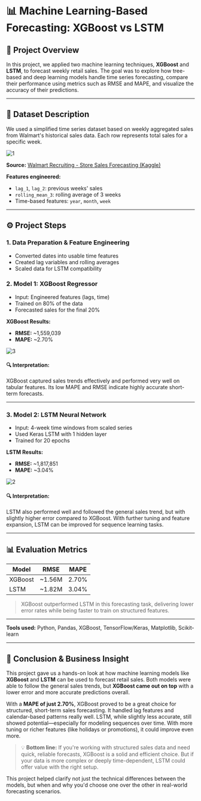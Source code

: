 # 📊 Machine Learning-Based Forecasting: XGBoost vs LSTM

## 📄 Project Overview
In this project, we applied two machine learning techniques, **XGBoost** and **LSTM**, to forecast weekly retail sales. The goal was to explore how tree-based and deep learning models handle time series forecasting, compare their performance using metrics such as RMSE and MAPE, and visualize the accuracy of their predictions.

---

## 📅 Dataset Description
We used a simplified time series dataset based on weekly aggregated sales from Walmart's historical sales data. Each row represents total sales for a specific week.

![1](https://github.com/user-attachments/assets/c957223e-a7b5-4e36-a851-18727cbfb328)

**Source:** [Walmart Recruiting - Store Sales Forecasting (Kaggle)](https://www.kaggle.com/competitions/walmart-recruiting-store-sales-forecasting)

**Features engineered:**
- `lag_1`, `lag_2`: previous weeks' sales
- `rolling_mean_3`: rolling average of 3 weeks
- Time-based features: `year`, `month`, `week`

---

## ⚙️ Project Steps

### 1. **Data Preparation & Feature Engineering**
- Converted dates into usable time features
- Created lag variables and rolling averages
- Scaled data for LSTM compatibility

### 2. **Model 1: XGBoost Regressor**
- Input: Engineered features (lags, time)
- Trained on 80% of the data
- Forecasted sales for the final 20%

**XGBoost Results:**
- **RMSE:** ~1,559,039  
- **MAPE:** ~2.70%

![3](https://github.com/user-attachments/assets/7d728a43-456a-4722-9ef8-92e6e107f186)

#### 🔍 Interpretation:
XGBoost captured sales trends effectively and performed very well on tabular features. Its low MAPE and RMSE indicate highly accurate short-term forecasts.

---

### 3. **Model 2: LSTM Neural Network**
- Input: 4-week time windows from scaled series
- Used Keras LSTM with 1 hidden layer
- Trained for 20 epochs

**LSTM Results:**
- **RMSE:** ~1,817,851  
- **MAPE:** ~3.04%

![2](https://github.com/user-attachments/assets/123967d8-6151-4555-b7ac-f13124d268e8)


#### 🔍 Interpretation:
LSTM also performed well and followed the general sales trend, but with slightly higher error compared to XGBoost. With further tuning and feature expansion, LSTM can be improved for sequence learning tasks.

---

## 📊 Evaluation Metrics

| Model     | RMSE        | MAPE     |
|-----------|-------------|----------|
| XGBoost   | ~1.56M      | 2.70%    |
| LSTM      | ~1.82M      | 3.04%    |

> XGBoost outperformed LSTM in this forecasting task, delivering lower error rates while being faster to train on structured features.


---


**Tools used:** Python, Pandas, XGBoost, TensorFlow/Keras, Matplotlib, Scikit-learn

---

## 🧠 Conclusion & Business Insight

This project gave us a hands-on look at how machine learning models like **XGBoost** and **LSTM** can be used to forecast retail sales. Both models were able to follow the general sales trends, but **XGBoost came out on top** with a lower error and more accurate predictions overall.

With a **MAPE of just 2.70%**, XGBoost proved to be a great choice for structured, short-term sales forecasting. It handled lag features and calendar-based patterns really well. LSTM, while slightly less accurate, still showed potential—especially for modeling sequences over time. With more tuning or richer features (like holidays or promotions), it could improve even more.

> 💡 **Bottom line:** If you're working with structured sales data and need quick, reliable forecasts, XGBoost is a solid and efficient choice. But if your data is more complex or deeply time-dependent, LSTM could offer value with the right setup.

This project helped clarify not just the technical differences between the models, but when and why you'd choose one over the other in real-world forecasting scenarios.
